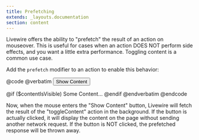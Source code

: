 ```yaml
---
title: Prefetching
extends: _layouts.documentation
section: content
---
```


Livewire offers the ability to "prefetch" the result of an action on mouseover. This is useful for cases when an action DOES NOT perform side effects, and you want a little extra performance. Toggling content is a common use case.

Add the `prefetch` modifier to an action to enable this behavior:

@code
@verbatim
<button wire:click.prefetch="toggleContent">Show Content</button>

@if ($contentIsVisible)
    <span>Some Content...</span>
@endif
@endverbatim
@endcode

Now, when the mouse enters the "Show Content" button, Livewire will fetch the result of the "toggleContent" action in the background. If the button is actually clicked, it will display the content on the page without sending another network request. If the button is NOT clicked, the prefetched response will be thrown away.
